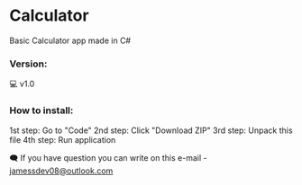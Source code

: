 # Calculator
Basic Calculator app made in C#
 
<h3>Version:</h3>
💻 v1.0

<h3>How to install:</h3>
1st step: Go to "Code"
2nd step: Click "Download ZIP"
3rd step: Unpack this file
4th step: Run application

🗨 If you have question you can write on this e-mail - jamessdev08@outlook.com
